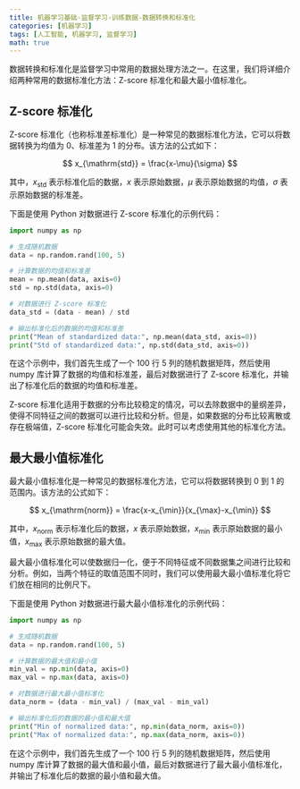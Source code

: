 ```yaml
---
title: 机器学习基础-监督学习-训练数据-数据转换和标准化
categories: [机器学习]
tags: [人工智能, 机器学习, 监督学习]
math: true
---
```


数据转换和标准化是监督学习中常用的数据处理方法之一。在这里，我们将详细介绍两种常用的数据标准化方法：Z-score 标准化和最大最小值标准化。

## Z-score 标准化

Z-score 标准化（也称标准差标准化）是一种常见的数据标准化方法，它可以将数据转换为均值为 0、标准差为 1 的分布。该方法的公式如下：

$$
x_{\mathrm{std}} = \frac{x-\mu}{\sigma}
$$

其中，$x_{\mathrm{std}}$ 表示标准化后的数据，$x$ 表示原始数据，$\mu$ 表示原始数据的均值，$\sigma$ 表示原始数据的标准差。

下面是使用 Python 对数据进行 Z-score 标准化的示例代码：

```python
import numpy as np

# 生成随机数据
data = np.random.rand(100, 5)

# 计算数据的均值和标准差
mean = np.mean(data, axis=0)
std = np.std(data, axis=0)

# 对数据进行 Z-score 标准化
data_std = (data - mean) / std

# 输出标准化后的数据的均值和标准差
print("Mean of standardized data:", np.mean(data_std, axis=0))
print("Std of standardized data:", np.std(data_std, axis=0))
```

在这个示例中，我们首先生成了一个 100 行 5 列的随机数据矩阵，然后使用 numpy 库计算了数据的均值和标准差，最后对数据进行了 Z-score 标准化，并输出了标准化后的数据的均值和标准差。

Z-score 标准化适用于数据的分布比较稳定的情况，可以去除数据中的量纲差异，使得不同特征之间的数据可以进行比较和分析。但是，如果数据的分布比较离散或存在极端值，Z-score 标准化可能会失效。此时可以考虑使用其他的标准化方法。

## 最大最小值标准化

最大最小值标准化是一种常见的数据标准化方法，它可以将数据转换到 0 到 1 的范围内。该方法的公式如下：

$$
x_{\mathrm{norm}} = \frac{x-x_{\min}}{x_{\max}-x_{\min}}
$$

其中，$x_{\mathrm{norm}}$ 表示标准化后的数据，$x$ 表示原始数据，$x_{\mathrm{min}}$ 表示原始数据的最小值，$x_{\mathrm{max}}$ 表示原始数据的最大值。

最大最小值标准化可以使数据归一化，便于不同特征或不同数据集之间进行比较和分析。例如，当两个特征的取值范围不同时，我们可以使用最大最小值标准化将它们放在相同的比例尺下。

下面是使用 Python 对数据进行最大最小值标准化的示例代码：

```python
import numpy as np

# 生成随机数据
data = np.random.rand(100, 5)

# 计算数据的最大值和最小值
min_val = np.min(data, axis=0)
max_val = np.max(data, axis=0)

# 对数据进行最大最小值标准化
data_norm = (data - min_val) / (max_val - min_val)

# 输出标准化后的数据的最小值和最大值
print("Min of normalized data:", np.min(data_norm, axis=0))
print("Max of normalized data:", np.max(data_norm, axis=0))
```

在这个示例中，我们首先生成了一个 100 行 5 列的随机数据矩阵，然后使用 numpy 库计算了数据的最大值和最小值，最后对数据进行了最大最小值标准化，并输出了标准化后的数据的最小值和最大值。
